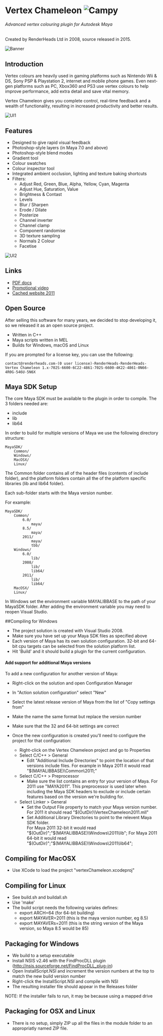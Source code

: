 # Vertex Chameleon ![Campy](https://github.com/RenderHeads/MayaPlugin-VertexChameleon/blob/master/docs/Chameleon.png "Campy")
###### Advanced vertex colouring plugin for Autodesk Maya
Created by RenderHeads Ltd in 2008, source released in 2015.

![Banner](https://github.com/RenderHeads/MayaPlugin-VertexChameleon/blob/master/docs/banner1.jpg "Banner")

## Introduction

Vertex colours are heavily used in gaming platforms such as Nintendo Wii & DS, Sony PSP & Playstation 2, internet and mobile phone games. Even next-gen platforms such as PC, Xbox360 and PS3 use vertex colours to help improve performance, add extra detail and save vital memory.

Vertex Chameleon gives you complete control, real-time feedback and a wealth of functionality, resulting in increased productivity and better results.

![UI1](https://github.com/RenderHeads/MayaPlugin-VertexChameleon/blob/master/docs/VertexChameleon02.jpg "UI1")

## Features

+ Designed to give rapid visual feedback
+ Photoshop-style layers (in Maya 7.0 and above)
+ Photoshop-style blend modes
+ Gradient tool
+ Colour swatches
+ Colour inspector tool
+ Integrated ambient occlusion, lighting and texture baking shortcuts
+ Filters:
  + Adjust Red, Green, Blue, Alpha, Yellow, Cyan, Magenta
  + Adjust Hue, Saturation, Value
  + Brightness & Contast
  + Levels
  + Blur / Sharpen
  + Erode / Dilate
  + Posterize
  + Channel inverter
  + Channel clamp
  + Component randomise
  + 3D texture sampling
  + Normals 2 Colour
  + Facetise

![UI2](https://github.com/RenderHeads/MayaPlugin-VertexChameleon/blob/master/docs/VertexChameleon04.jpg "UI2")

## Links

+ [PDF docs](https://github.com/RenderHeads/MayaPlugin-VertexChameleon/releases/download/v1.6.x/VertexChameleonDocumentation.pdf)
+ [Promotional video](https://vimeo.com/1487692)
+ [Cached website 2011](https://web.archive.org/web/20111204060736/http://www.renderheads.com/portfolio/VertexChameleon/)

## Open Source

After selling this software for many years, we decided to stop developing it, so we released it as an open source project.

+ Written in C++
+ Maya scripts written in MEL
+ Builds for Windows, macOS and Linux

If you are prompted for a license key, you can use the following:

`contact@renderheads.com-(0 user license)-RenderHeads-RenderHeads-Vertex Chameleon 1.x-702S-6600-6C22-4861-702S-6600-4K22-4861-0N66-4R0G-546U-5N6X`

## Maya SDK Setup

The core Maya SDK must be available to the plugin in order to compile.  The 3 folders needed are:
 + include
 + lib
 + lib64

In order to build for multiple versions of Maya we use the following directory structure:

	MayaSDK/
		Common/
		Windows/
		MacOSX/
		Linux/

The Common folder contains all of the header files (contents of include folder), and the platform folders contain all the of the platform specific libraries (lib and lib64 folder).

Each sub-folder starts with the Maya version number.

For example:

	MayaSDK/
		Common/
			6.0/
				maya/
			8.5/
				maya/
			2011/
				maya/
				tbb/
		Windows/
			6.0/
				lib/
			2008/
				lib/
				lib64/
			2011/
				lib/
				lib64/
		MacOSX/
		Linux/

In Windows set the environment variable MAYALIBBASE to the path of your MayaSDK folder.  After adding the environment variable you may need to reopen Visual Studio.

##Compiling for Windows

+ The project solution is created with Visual Studio 2008.
+ Make sure you have set up your Maya SDK files as specified above
+ Each version of Maya has its own solution configuration. 32-bit and 64-bit cpu targets can be selected from the solution platform list.
+ Hit 'Build' and it should build a plugin for the current configuration.

#### Add support for additional Maya versions
To add a new configuration for another version of Maya:
+ Right-click on the solution and open Configuration Manager
+ In "Action solution configuration" select "New"
+ Select the latest release version of Maya from the list of "Copy settings from"
+ Make the name the same format but replace the version number
+ Make sure that the 32 and 64-bit settings are correct

+ Once the new configuration is created you'll need to configure the project for that configuration:
	+ Right-click on the Vertex Chameleon project and go to Properties
	+ Select C/C++ > General
		+ Edit "Additional Include Directories" to point the location of that versions include files.  For example in Maya 2011 it would read "$(MAYALIBBASE)\Common\2011;"
	+ Select C/C++ > Preprocessor
		+ Make sure the list contains an entry for your version of Maya.  For 2011 use "MAYA2011".  This preprocessor is used later when including the Maya SDK headers to exclude or include certain features based on the version we're building for.
	+ Select Linker > General 
		+ Set the Output File property to match your Maya version number.  For 2011 it should read "$(OutDir)\VertexChameleon2011.mll"
		+ Set Additional Library Directories to point to the relevent Maya SDK folder.  
			For Maya 2011 32-bit it would read "$(OutDir)";"$(MAYALIBBASE)\Windows\2011\lib";
			For Maya 2011 64-bit it would read "$(OutDir)";"$(MAYALIBBASE)\Windows\2011\lib64";

## Compiling for MacOSX

+ Use XCode to load the project "vertexChameleon.xcodeproj"

## Compiling for Linux

+ See build.sh and buildall.sh
+ Use 'make'
+ The build script needs the following variales defines:
	+ export ARCH=64		(for 64-bit building)
	+ export MAYAVER=2011		(this is the maya version number, eg 8.5)
	+ export MAYAVERs=2011		(this is the string version of the Maya version, so Maya 8.5 would be 85)

## Packaging for Windows

+ We build to a setup executable
+ Install NSIS v2.46 with the FindProcDLL plugin (http://nsis.sourceforge.net/FindProcDLL_plug-in)
+ Open InstallScript.NSI and increment the version numbers at the top to match the new build version number
+ Right-click the InstallScript.NSI and compile with NSI
+ The resulting installer file should appear in the Releases folder

NOTE: If the installer fails to run, it may be because using a mapped drive

## Packaging for OSX and Linux

+ There is no setup, simply ZIP up all the files in the module folder to an appropriatly named ZIP file.
